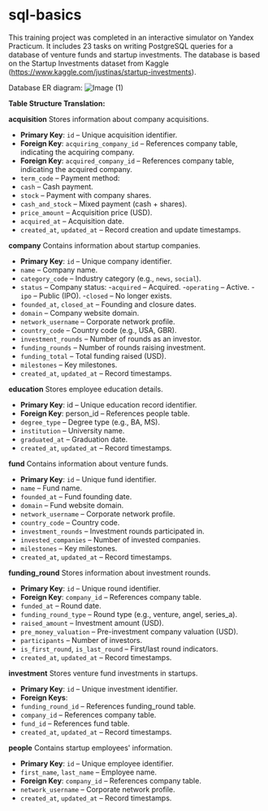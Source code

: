 # sql-basics
This training project was completed in an interactive simulator on Yandex Practicum. It includes 23 tasks on writing PostgreSQL queries for a database of venture funds and startup investments. The database is based on the Startup Investments dataset from Kaggle (https://www.kaggle.com/justinas/startup-investments).

Database ER diagram:
![Image (1)](https://github.com/user-attachments/assets/751792db-9aff-4299-8e14-248a6ceee6de)

**Table Structure Translation:**

**acquisition**
Stores information about company acquisitions.

- **Primary Key**: `id` – Unique acquisition identifier.
- **Foreign Key**: `acquiring_company_id` – References company table, indicating the acquiring company.
- **Foreign Key**: `acquired_company_id` – References company table, indicating the acquired company.
- `term_code` – Payment method:
 - `cash` – Cash payment.
 - `stock` – Payment with company shares.
 - `cash_and_stock` – Mixed payment (cash + shares).
- `price_amount` – Acquisition price (USD).
- `acquired_at` – Acquisition date.
- `created_at`, `updated_at` – Record creation and update timestamps.

**company**
Contains information about startup companies.

- **Primary Key**: `id` – Unique company identifier.
- `name` – Company name.
- `category_code` – Industry category (e.g., `news`, `social`).
- `status` – Company status:
 -`acquired` – Acquired.
 -`operating` – Active.
 -`ipo` – Public (IPO).
 -`closed` – No longer exists.
- `founded_at`, `closed_at` – Founding and closure dates.
- `domain` – Company website domain.
- `network_username` – Corporate network profile.
- `country_code` – Country code (e.g., USA, GBR).
- `investment_rounds` – Number of rounds as an investor.
- `funding_rounds` – Number of rounds raising investment.
- `funding_total` – Total funding raised (USD).
- `milestones` – Key milestones.
- `created_at`, `updated_at` – Record timestamps.

**education**
Stores employee education details.

- **Primary Key**: id – Unique education record identifier.
- **Foreign Key**: person_id – References people table.
- `degree_type` – Degree type (e.g., BA, MS).
- `institution` – University name.
- `graduated_at` – Graduation date.
- `created_at`, `updated_at` – Record timestamps.

**fund**
Contains information about venture funds.

- **Primary Key**: `id` – Unique fund identifier.
- `name` – Fund name.
- `founded_at` – Fund founding date.
- `domain` – Fund website domain.
- `network_username` – Corporate network profile.
- `country_code` – Country code.
- `investment_rounds` – Investment rounds participated in.
- `invested_companies` – Number of invested companies.
- `milestones` – Key milestones.
- `created_at`, `updated_at` – Record timestamps.

**funding_round**
Stores information about investment rounds.

- **Primary Key**: `id` – Unique round identifier.
- **Foreign Key**: `company_id` – References company table.
- `funded_at` – Round date.
- `funding_round_type` – Round type (e.g., venture, angel, series_a).
- `raised_amount` – Investment amount (USD).
- `pre_money_valuation` – Pre-investment company valuation (USD).
- `participants` – Number of investors.
- `is_first_round`, `is_last_round` – First/last round indicators.
- `created_at`, `updated_at` – Record timestamps.

**investment**
Stores venture fund investments in startups.

- **Primary Key**: `id` – Unique investment identifier.
- **Foreign Keys**:
- `funding_round_id` – References funding_round table.
- `company_id` – References company table.
- `fund_id` – References fund table.
- `created_at`, `updated_at` – Record timestamps.

**people**
Contains startup employees' information.

- **Primary Key**: `id` – Unique employee identifier.
- `first_name`, `last_name` – Employee name.
- **Foreign Key**: `company_id` – References company table.
- `network_username` – Corporate network profile.
- `created_at`, `updated_at` – Record timestamps.
